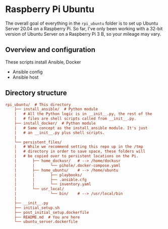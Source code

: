 # Raspberry Pi Ubuntu

The overall goal of everything in the `rpi_ubuntu` folder is to set up Ubuntu Server 20.04 on a Raspberry Pi. So far, I've only been working with a 32-bit version of Ubuntu Server on a Raspberry Pi 3 B, so your mileage may vary.

## Overview and configuration

These scripts install Ansible, Docker

- Ansible config
- Ansible host

## Directory structure

```ini
rpi_ubuntu/  # This directory
    ├── install_ansible/  # Python module
    |   # All the Python logic is in __init__.py, the rest of the
    |   # files are shell scripts called from __init__.py.
    ├── install_docker/  # Python module
    |   # Same concept as the install_ansible module. It's just
    |   # an __init__.py plus shell scripts.
    |
    └── persistent_files/
    |   # While we recommend setting this repo up in the /tmp
    |   # directory in order to save space, these folders will
    |   # be copied over to persistent locations on the Pi.
    |       ├── home_dockusr/   # --> /home/dockusr
    |       |       └── pihole/.docker-compose.yaml
    |       ├── home_ubuntu/    # --> /home/ubuntu
    |       |       ├── playbooks/
    |       |       ├── .ansible.cfg
    |       |       └── inventory.yaml
    |       └── usr_local/
    |               └── bin/    # --> /usr/local/bin
    |
    ├── __init__.py
    ├── initial_setup.sh
    ├── post_initial_setup.dockerfile
    ├── README.md  # You are here
    └── ubuntu_server.dockerfile
```
